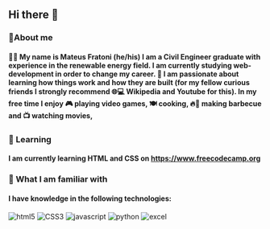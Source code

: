 ## Hi there 👋


### 🚀About me
#### 👨‍🎓 My name is Mateus Fratoni (he/his) I am a Civil Engineer graduate with experience in the renewable energy field. I am currently studying web-development in order to change my career. 📖 I am passionate about learning how things work and how they are built (for my fellow curious friends I strongly recommend 🌐💻 Wikipedia and Youtube for this). In my free time I enjoy 🎮 playing video games, 🍽️ cooking, 🔥🍖 making barbecue and 📺 watching movies,



### 🌱 Learning
#### I am currently learning HTML and CSS on https://www.freecodecamp.org


### 🔧 What I am familiar with
#### I have knowledge in the following technologies:

![html5](https://img.shields.io/badge/HTML5-E34F26?style=for-the-badge&logo=html5&logoColor=white)
![CSS3](https://img.shields.io/badge/CSS3-1572B6?style=for-the-badge&logo=css3&logoColor=white)
![javascript](https://img.shields.io/badge/JavaScript-F7DF1E?style=for-the-badge&logo=javascript&logoColor=black)
![python](https://img.shields.io/badge/Python-14354C?style=for-the-badge&logo=python&logoColor=white)
![excel](https://img.shields.io/badge/Microsoft_Excel-217346?style=for-the-badge&logo=microsoft-excel&logoColor=white)

<!--
**Fratoni-Mateus/Fratoni-Mateus** is a ✨ _special_ ✨ repository because its `README.md` (this file) appears on your GitHub profile.

Here are some ideas to get you started:

- 🔭 I’m currently working on ...
- 🌱 I’m currently learning ...
- 👯 I’m looking to collaborate on ...
- 🤔 I’m looking for help with ...
- 💬 Ask me about ...
- 📫 How to reach me: ...
- 😄 Pronouns: ...
- ⚡ Fun fact: ...
-->
